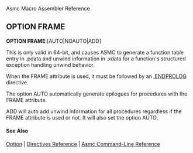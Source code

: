 Asmc Macro Assembler Reference

## OPTION FRAME

**OPTION FRAME**:[AUTO|NOAUTO|ADD]

This is only valid in 64-bit, and causes ASMC to generate a function table entry in .pdata and unwind information in .xdata for a function's structured exception handling unwind behavior.

When the FRAME attribute is used, it must be followed by an [.ENDPROLOG](dot-endprolog.md) directive.

The option AUTO automatically generate epilogues for procedures with the FRAME attribute.

ADD will auto add unwind information for all procedures regardless if the FRAME attribute is used or not. It will also set the option AUTO.

#### See Also

[Option](option.md) | [Directives Reference](readme.md) | [Asmc Command-Line Reference](../command/readme.md)
